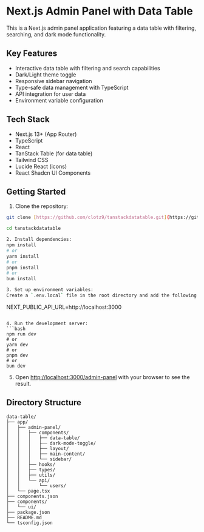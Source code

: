 # Next.js Admin Panel with Data Table

This is a Next.js admin panel application featuring a data table with filtering, searching, and dark mode functionality.

## Key Features

- Interactive data table with filtering and search capabilities
- Dark/Light theme toggle
- Responsive sidebar navigation
- Type-safe data management with TypeScript
- API integration for user data
- Environment variable configuration

## Tech Stack

- Next.js 13+ (App Router)
- TypeScript
- React
- TanStack Table (for data table)
- Tailwind CSS
- Lucide React (icons)
- React Shadcn UI Components

## Getting Started

1. Clone the repository:
```bash
git clone [https://github.com/clotz9/tanstackdatatable.git](https://github.com/clotz9/tanstackdatatable.git)

cd tanstackdatatable

2. Install dependencies:
npm install
# or
yarn install
# or
pnpm install
# or
bun install

3. Set up environment variables:
Create a `.env.local` file in the root directory and add the following variables:
```
NEXT_PUBLIC_API_URL=http://localhost:3000
```

4. Run the development server:
```bash
npm run dev
# or
yarn dev
# or
pnpm dev
# or
bun dev
```

5. Open [http://localhost:3000/admin-panel](http://localhost:3000/admin-panel) with your browser to see the result.


## Directory Structure

```
data-table/
├── app/
│   ├── admin-panel/
│   │   ├── components/
│   │   │   ├── data-table/
│   │   │   ├── dark-mode-toggle/
│   │   │   ├── layout/
│   │   │   ├── main-content/
│   │   │   └── sidebar/
│   │   ├── hooks/
│   │   ├── types/
│   │   ├── utils/
│   │   └── api/
│   │       └── users/
│   └── page.tsx
├── components.json
├── components/
│   └── ui/
├── package.json
├── README.md
└── tsconfig.json
```
